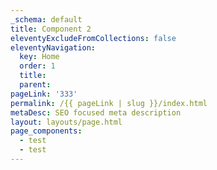 ```yaml
---
_schema: default
title: Component 2
eleventyExcludeFromCollections: false
eleventyNavigation:
  key: Home
  order: 1
  title:
  parent:
pageLink: '333'
permalink: /{{ pageLink | slug }}/index.html
metaDesc: SEO focused meta description
layout: layouts/page.html
page_components:
  - test
  - test
---
```

